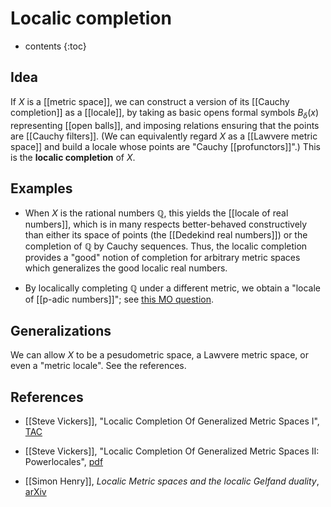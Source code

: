 # Localic completion

* contents
{:toc}

## Idea

If $X$ is a [[metric space]], we can construct a version of its [[Cauchy completion]] as a [[locale]], by taking as basic opens formal symbols $B_\delta(x)$ representing [[open balls]], and imposing relations ensuring that the points are [[Cauchy filters]].  (We can equivalently regard $X$ as a [[Lawvere metric space]] and build a locale whose points are "Cauchy [[profunctors]]".)  This is the **localic completion** of $X$.

## Examples

* When $X$ is the rational numbers $\mathbb{Q}$, this yields the [[locale of real numbers]], which is in many respects better-behaved constructively than either its space of points (the [[Dedekind real numbers]]) or the completion of $\mathbb{Q}$ by Cauchy sequences.  Thus, the localic completion provides a "good" notion of completion for arbitrary metric spaces which generalizes the good localic real numbers.

* By localically completing $\mathbb{Q}$ under a different metric, we obtain a "locale of [[p-adic numbers]]"; see [this MO question](http://mathoverflow.net/questions/214677/the-formal-p-adic-numbers).

## Generalizations

We can allow $X$ to be a pesudometric space, a Lawvere metric space, or even a "metric locale".  See the references.

## References

* [[Steve Vickers]], "Localic Completion Of Generalized Metric Spaces I", [TAC](http://www.tac.mta.ca/tac/volumes/14/15/14-15abs.html)

* [[Steve Vickers]], "Localic Completion Of Generalized Metric Spaces II: Powerlocales", [pdf](http://www.cs.bham.ac.uk/~sjv/LocCompPower.pdf)

* [[Simon Henry]], *Localic Metric spaces and the localic Gelfand duality*, [arXiv](http://arxiv.org/abs/1411.0898)
